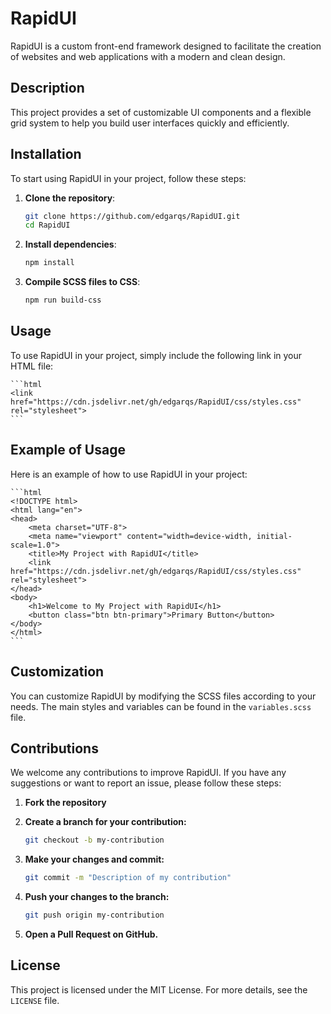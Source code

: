 # RapidUI

RapidUI is a custom front-end framework designed to facilitate the creation of websites and web applications with a modern and clean design.

## Description

This project provides a set of customizable UI components and a flexible grid system to help you build user interfaces quickly and efficiently.

## Installation

To start using RapidUI in your project, follow these steps:

1. **Clone the repository**:

   ```bash
   git clone https://github.com/edgarqs/RapidUI.git
   cd RapidUI
   ```

2. **Install dependencies**:

    ```bash
    npm install
    ```

3. **Compile SCSS files to CSS**:
   
   ```bash
   npm run build-css
   ```

## Usage

To use RapidUI in your project, simply include the following link in your HTML file:

    ```html
    <link href="https://cdn.jsdelivr.net/gh/edgarqs/RapidUI/css/styles.css" rel="stylesheet">
    ```

## Example of Usage

Here is an example of how to use RapidUI in your project:

    ```html
    <!DOCTYPE html>
    <html lang="en">
    <head>
        <meta charset="UTF-8">
        <meta name="viewport" content="width=device-width, initial-scale=1.0">
        <title>My Project with RapidUI</title>
        <link href="https://cdn.jsdelivr.net/gh/edgarqs/RapidUI/css/styles.css" rel="stylesheet">
    </head>
    <body>
        <h1>Welcome to My Project with RapidUI</h1>
        <button class="btn btn-primary">Primary Button</button>
    </body>
    </html>
    ```

## Customization

You can customize RapidUI by modifying the SCSS files according to your needs. The main styles and variables can be found in the `variables.scss` file.

## Contributions

We welcome any contributions to improve RapidUI. If you have any suggestions or want to report an issue, please follow these steps:

1. **Fork the repository**
2. **Create a branch for your contribution:**

    ```bash
    git checkout -b my-contribution
    ```

3. **Make your changes and commit:**
   
   ```bash
   git commit -m "Description of my contribution"
   ```

4. **Push your changes to the branch:**
   
   ```bash
   git push origin my-contribution
   ```

5. **Open a Pull Request on GitHub.**

## License

This project is licensed under the MIT License. For more details, see the `LICENSE` file.